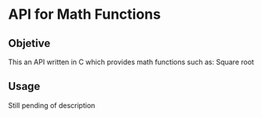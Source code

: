 # API for Math Functions

## Objetive

This an API written in C which provides math functions such as: Square root

## Usage

Still pending of description